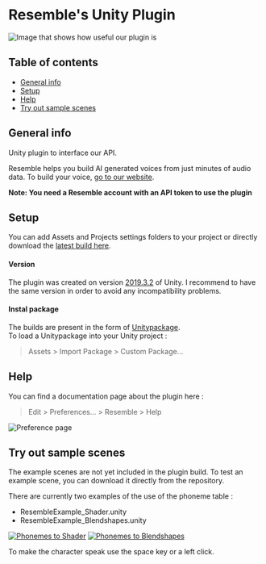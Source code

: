# Resemble's Unity Plugin

![Image that shows how useful our plugin is](https://www.resemble.ai/wp-content/uploads/2020/05/resemble-unity-main.jpg)

## Table of contents
* [General info](#general-info)
* [Setup](#setup)
* [Help](#help)
* [Try out sample scenes](#try-out-sample-scenes)

## General info
Unity plugin to interface our API.

Resemble helps you build AI generated voices from just minutes of audio data. To build your voice, [go to our website](https://www.resemble.ai).


**Note: You need a Resemble account with an API token to use the plugin**


## Setup
You can add Assets and Projects settings folders to your project or directly download the [latest build here](Output/ResemblePlugin.unitypackage).
  
  
  
#### Version
The plugin was created on version [2019.3.2](https://unity3d.com/fr/unity/whats-new/2019.2.8) of Unity. I recommend to have the same version in order to avoid any incompatibility problems.  
  
  
  
#### Instal package
The builds are present in the form of [Unitypackage](https://docs.unity3d.com/Manual/AssetPackages.html).  
To load a Unitypackage into your Unity project :
> Assets > Import Package > Custom Package...
  
  
## Help
You can find a documentation page about the plugin here :
>  Edit > Preferences... > Resemble > Help
  
![Preference page](https://i.imgur.com/0jAWjOc.png?1)

## Try out sample scenes
The example scenes are not yet included in the plugin build. To test an example scene, you can download it directly from the repository.

There are currently two examples of the use of the phoneme table :

- ResembleExample_Shader.unity
- ResembleExample_Blendshapes.unity

[![Phonemes to Shader](https://i.imgur.com/EZNGE81.png)](https://www.youtube.com/watch?v=v7ow2eT1hOg)
[![Phonemes to Blendshapes](https://i.imgur.com/Cw9RP2e.png)](https://www.youtube.com/watch?v=CkCEhfpNK-M)

To make the character speak use the space key or a left click.

